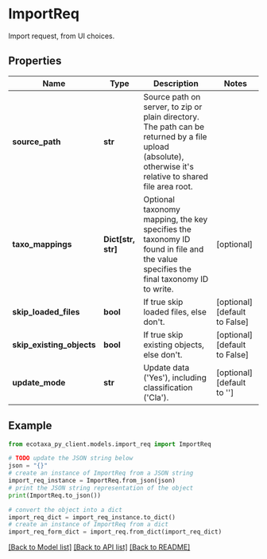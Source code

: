 # ImportReq

Import request, from UI choices.

## Properties

Name | Type | Description | Notes
------------ | ------------- | ------------- | -------------
**source_path** | **str** | Source path on server, to zip or plain directory.     The path can be returned by a file upload (absolute),     otherwise it&#39;s relative to shared file area root. | 
**taxo_mappings** | **Dict[str, str]** | Optional taxonomy mapping, the key specifies the taxonomy ID found in file and the value specifies the final taxonomy ID to write. | [optional] 
**skip_loaded_files** | **bool** | If true skip loaded files, else don&#39;t. | [optional] [default to False]
**skip_existing_objects** | **bool** | If true skip existing objects, else don&#39;t. | [optional] [default to False]
**update_mode** | **str** | Update data (&#39;Yes&#39;), including classification (&#39;Cla&#39;). | [optional] [default to '']

## Example

```python
from ecotaxa_py_client.models.import_req import ImportReq

# TODO update the JSON string below
json = "{}"
# create an instance of ImportReq from a JSON string
import_req_instance = ImportReq.from_json(json)
# print the JSON string representation of the object
print(ImportReq.to_json())

# convert the object into a dict
import_req_dict = import_req_instance.to_dict()
# create an instance of ImportReq from a dict
import_req_form_dict = import_req.from_dict(import_req_dict)
```
[[Back to Model list]](../README.md#documentation-for-models) [[Back to API list]](../README.md#documentation-for-api-endpoints) [[Back to README]](../README.md)


